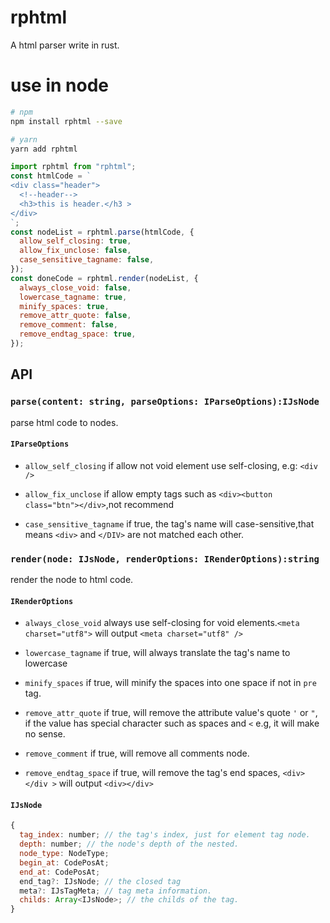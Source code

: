 # rphtml

A html parser write in rust.

# use in node

```bash
# npm
npm install rphtml --save

# yarn
yarn add rphtml
```

```javascript
import rphtml from "rphtml";
const htmlCode = `
<div class="header">
  <!--header-->
  <h3>this is header.</h3 >
</div>
`;
const nodeList = rphtml.parse(htmlCode, {
  allow_self_closing: true,
  allow_fix_unclose: false,
  case_sensitive_tagname: false,
});
const doneCode = rphtml.render(nodeList, {
  always_close_void: false,
  lowercase_tagname: true,
  minify_spaces: true,
  remove_attr_quote: false,
  remove_comment: false,
  remove_endtag_space: true,
});
```

## API

### `parse(content: string, parseOptions: IParseOptions):IJsNode`

parse html code to nodes.

#### `IParseOptions`

- `allow_self_closing` if allow not void element use self-closing, e.g: `<div />`

- `allow_fix_unclose` if allow empty tags such as `<div><button class="btn"></div>`,not recommend

- `case_sensitive_tagname` if true, the tag's name will case-sensitive,that means `<div>` and `</DIV>` are not matched each other.

### `render(node: IJsNode, renderOptions: IRenderOptions):string`

render the node to html code.

#### `IRenderOptions`

- `always_close_void` always use self-closing for void elements.`<meta charset="utf8">` will output `<meta charset="utf8" />`

- `lowercase_tagname` if true, will always translate the tag's name to lowercase

- `minify_spaces` if true, will minify the spaces into one space if not in `pre` tag.

- `remove_attr_quote` if true, will remove the attribute value's quote `'` or `"`, if the value has special character such as spaces and `<` e.g, it will make no sense.

- `remove_comment` if true, will remove all comments node.

- `remove_endtag_space` if true, will remove the tag's end spaces, `<div></div >` will output `<div></div>`

#### `IJsNode`

```javascript
{
  tag_index: number; // the tag's index, just for element tag node.
  depth: number; // the node's depth of the nested.
  node_type: NodeType;
  begin_at: CodePosAt;
  end_at: CodePosAt;
  end_tag?: IJsNode; // the closed tag
  meta?: IJsTagMeta; // tag meta information.
  childs: Array<IJsNode>; // the childs of the tag.
}

```
